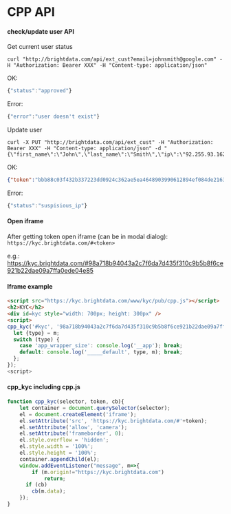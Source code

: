 # CPP API

#### check/update user API
Get current user status

```curl
curl "http://brightdata.com/api/ext_cust?email=johnsmith@google.com" -H "Authorization: Bearer XXX" -H "Content-type: application/json"
```

OK:
```js
{"status":"approved"}
```

Error:
```js
{"error":"user doesn't exist"}
```

Update user

```curl
curl -X PUT "http://brightdata.com/api/ext_cust" -H "Authorization: Bearer XXX" -H "Content-type: application/json" -d "{\"first_name\":\"John\",\"last_name\":\"Smith\",\"ip\":\"92.255.93.162\",\"email\":\"johnsmith@google.com\",\"country\":\"RU\"}"
```

OK:
```json
{"token":"bbb88c03f432b337223dd0924c362ae5ea4648903990612894ef084de216367a"}
```

Error:
```js
{"status":"suspisious_ip"}
```

#### Open iframe

After getting token open iframe (can be in modal dialog): `https://kyc.brightdata.com/#<token>`

e.g.:
https://kyc.brightdata.com/#98a718b94043a2c7f6da7d435f310c9b5b8f6ce921b22dae09a7ffa0ede04e85


#### Iframe example
```html
<script src="https://kyc.brightdata.com/www/kyc/pub/cpp.js"></script>
<h2>KYC</h2>
<div id=kyc style="width: 700px; height: 300px" />
<script>
cpp_kyc('#kyc', '98a718b94043a2c7f6da7d435f310c9b5b8f6ce921b22dae09a7ffa0ede04e85', m=>{
  let {type} = m;
  switch (type) {
    case 'app_wrapper_size': console.log('__app'); break;
    default: console.log('_____default', type, m); break;
  };
});
<script>
```


#### cpp_kyc including cpp.js
```js
function cpp_kyc(selector, token, cb){
    let container = document.querySelector(selector);
    el = document.createElement('iframe');
    el.setAttribute('src', 'https://kyc.brightdata.com/#'+token);
    el.setAttribute('allow', 'camera');
    el.setAttribute('frameborder', 0);
    el.style.overflow = 'hidden';
    el.style.width = '100%';
    el.style.height = '100%';
    container.appendChild(el);
    window.addEventListener("message", m=>{
	    if (m.origin!="https://kyc.brightdata.com")
		    return;
      if (cb)
        cb(m.data);
    });
}
```
